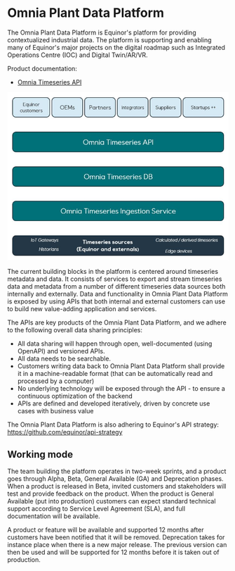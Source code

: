 # Omnia Plant Data Platform
The Omnia Plant Data Platform is Equinor's platform for providing contextualized industrial data. The platform is supporting and enabling 
many of Equinor's major projects on the digital roadmap such as Integrated Operations Centre (IOC) and Digital Twin/AR/VR.

Product documentation:
* [Omnia Timeseries API](https://github.com/equinor/OmniaPlant/tree/master/Omnia%20Timeseries%20API)

![Screenshot](/.attachments/Building_blocks.JPG)

The current building blocks in the platform is centered around timeseries metadata and data. It consists of services to export and stream timeseries data and metadata from a number of different timeseries data sources both internally and externally. Data and functionality in Omnia Plant Data Platform is exposed by using APIs that both internal and external customers can use to build new value-adding application and services. 

The APIs are key products of the Omnia Plant Data Platform, and we adhere to the following overall data sharing principles:
* All data sharing will happen through open, well-documented (using OpenAPI) and versioned APIs.
* All data needs to be searchable.
* Customers writing data back to Omnia Plant Data Platform shall provide it in a machine-readable format (that can be automatically read and processed by a computer)
* No underlying technology will be exposed through the API - to ensure a continuous optimization of the backend
* APIs are defined and developed iteratively, driven by concrete use cases with business value

The Omnia Plant Data Platform is also adhering to Equinor's API strategy: https://github.com/equinor/api-strategy

## Working mode
The team building the platform operates in two-week sprints, and a product goes through Alpha, Beta, General Available (GA) and Deprecation phases. When a product is released in Beta, invited customers and stakeholders will test and provide feedback on the product. When the product is General Available (put into production) customers can expect standard technical support according to Service Level Agreement (SLA), and full documentation will be available. 

A product or feature will be available and supported 12 months after customers have been notified that it will be removed. Deprecation takes for instance place when there is a new major release. The previous version can then be used and will be supported for 12 months before it is taken out of production. 


